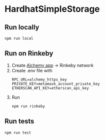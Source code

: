 # HardhatSimpleStorage

## Run locally
```
npm run local
```

## Run on Rinkeby
1. Create [Alchemy app](https://dashboard.alchemyapi.io/apps) -> Rinkeby network
2. Create .env file with
    ```
    RPC_URL=alchemy_https_key
    PRIVATE_KEY=metamask_account_private_key
    ETHERSCAN_API_KEY=etherscan_api_key
    ```
3. Run
    ```
    npm run rinkeby
    ```

## Run tests
```
npm run test
```